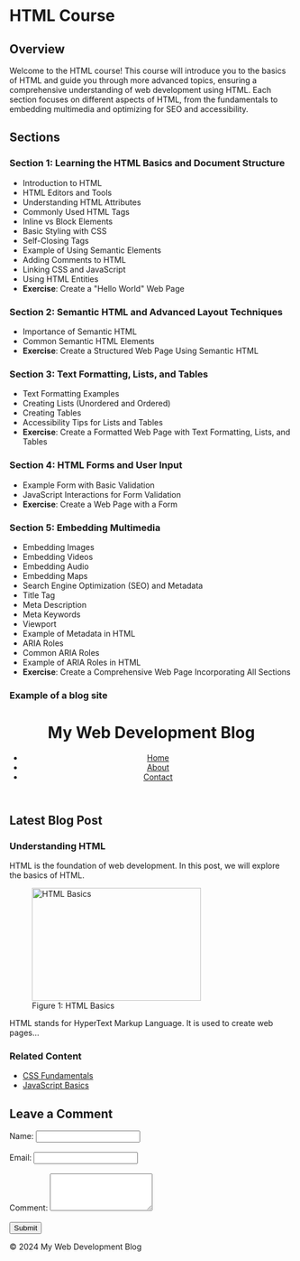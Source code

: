 # HTML Course

## Overview

Welcome to the HTML course! This course will introduce you to the basics of HTML and guide you through more advanced topics, ensuring a comprehensive understanding of web development using HTML. Each section focuses on different aspects of HTML, from the fundamentals to embedding multimedia and optimizing for SEO and accessibility.

## Sections

### Section 1: Learning the HTML Basics and Document Structure

- Introduction to HTML
- HTML Editors and Tools
- Understanding HTML Attributes
- Commonly Used HTML Tags
- Inline vs Block Elements
- Basic Styling with CSS
- Self-Closing Tags
- Example of Using Semantic Elements
- Adding Comments to HTML
- Linking CSS and JavaScript
- Using HTML Entities
- **Exercise**: Create a "Hello World" Web Page

### Section 2: Semantic HTML and Advanced Layout Techniques

- Importance of Semantic HTML
- Common Semantic HTML Elements
- **Exercise**: Create a Structured Web Page Using Semantic HTML

### Section 3: Text Formatting, Lists, and Tables

- Text Formatting Examples
- Creating Lists (Unordered and Ordered)
- Creating Tables
- Accessibility Tips for Lists and Tables
- **Exercise**: Create a Formatted Web Page with Text Formatting, Lists, and Tables

### Section 4: HTML Forms and User Input

- Example Form with Basic Validation
- JavaScript Interactions for Form Validation
- **Exercise**: Create a Web Page with a Form

### Section 5: Embedding Multimedia

- Embedding Images
- Embedding Videos
- Embedding Audio
- Embedding Maps
- Search Engine Optimization (SEO) and Metadata
- Title Tag
- Meta Description
- Meta Keywords
- Viewport
- Example of Metadata in HTML
- ARIA Roles
- Common ARIA Roles
- Example of ARIA Roles in HTML
- **Exercise**: Create a Comprehensive Web Page Incorporating All Sections

### Example of a blog site

<!DOCTYPE html>
<html lang="en">
<head>
    <meta charset="UTF-8">
    <meta name="viewport" content="width=device-width, initial-scale=1.0">
    <meta name="description" content="A blog about web development">
    <meta name="keywords" content="HTML, CSS, JavaScript, web development, blog">
    <title>My Web Development Blog</title>
    <link rel="stylesheet" href="styles.css">
</head>
<body>
    <header role="banner">
        <h1>My Web Development Blog</h1>
        <nav role="navigation">
            <ul>
                <li><a href="index.html">Home</a></li>
                <li><a href="about.html">About</a></li>
                <li><a href="contact.html">Contact</a></li>
            </ul>
        </nav>
    </header>
    <main role="main">
        <section>
            <h2>Latest Blog Post</h2>
            <article>
                <h3>Understanding HTML</h3>
                <p>HTML is the foundation of web development. In this post, we will explore the basics of HTML.</p>
                <figure>
                    <img src="images/html-basics.jpg" alt="HTML Basics" width="300" height="200">
                    <figcaption>Figure 1: HTML Basics</figcaption>
                </figure>
                <p>HTML stands for HyperText Markup Language. It is used to create web pages...</p>
            </article>
        </section>
        <aside>
            <h3>Related Content</h3>
            <ul>
                <li><a href="post2.html">CSS Fundamentals</a></li>
                <li><a href="post3.html">JavaScript Basics</a></li>
            </ul>
        </aside>
        <section>
            <h2>Leave a Comment</h2>
            <form action="submit_comment.php" method="post" id="commentForm">
                <label for="name">Name:</label>
                <input type="text" id="name" name="name" required><br><br>
                <label for="email">Email:</label>
                <input type="email" id="email" name="email" required><br><br>
                <label for="comment">Comment:</label>
                <textarea id="comment" name="comment" rows="4" required></textarea><br><br>
                <input type="submit" value="Submit">
            </form>
        </section>
    </main>
    <footer role="contentinfo">
        <p>&copy; 2024 My Web Development Blog</p>
    </footer>
</body>
</html>
